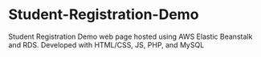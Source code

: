 # Student-Registration-Demo
Student Registration Demo web page hosted using AWS Elastic Beanstalk and RDS. Developed with HTML/CSS, JS, PHP, and MySQL

